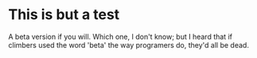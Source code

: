 # This is but a test

A beta version if you will. Which one, I don't know; but I heard that if climbers used the word 'beta' the way programers do, they'd all be dead.

